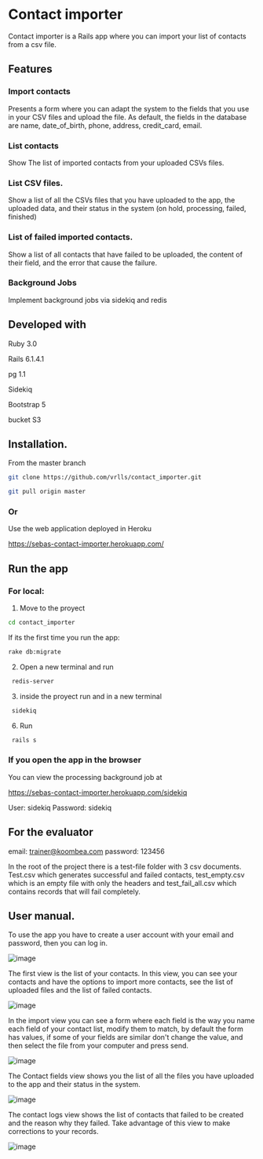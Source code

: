 # Contact importer 

Contact importer is a Rails app where you can import your list of contacts from a csv file.

## Features

### Import contacts

Presents a form where you can adapt the system to the fields that you use in your CSV files and upload the file. As default, the fields in the database are name, date_of_birth, phone, address, credit_card, email.

### List contacts

Show The list of imported contacts from your uploaded CSVs files.

### List CSV files.

Show a list of all the CSVs files that you have uploaded to the app, the uploaded data, and their status in the system (on hold, processing, failed, finished)

### List of failed imported contacts.

Show a list of all contacts that have failed to be uploaded, the content of their field, and the error that cause the failure.

### Background Jobs

Implement background jobs via sidekiq and redis

## Developed with

Ruby 3.0

Rails 6.1.4.1

pg 1.1

Sidekiq

Bootstrap 5

bucket S3

## Installation.

From the master branch
```sh
git clone https://github.com/vrlls/contact_importer.git
```

```sh
git pull origin master
```

### Or

Use the web application deployed in Heroku

https://sebas-contact-importer.herokuapp.com/

## Run the app

### For local:

1. Move to the proyect
```sh
cd contact_importer
```

If its the first time you run the app:

```sh
rake db:migrate
```

2. Open a new terminal and run
```sh
 redis-server
```

3. inside the proyect run and in a new terminal
```sh
 sidekiq
```


6. Run
```sh
 rails s
```

### If you open the app in the browser

You can view the processing background job at 

https://sebas-contact-importer.herokuapp.com/sidekiq

User: sidekiq
Password: sidekiq

## For the evaluator

email: trainer@koombea.com
password: 123456

In the root of the project there is a test-file folder with 3 csv documents. Test.csv which generates successful and failed contacts, test_empty.csv which is an empty file with only the headers and test_fail_all.csv which contains records that will fail completely.

## User manual.

To use the app you have to create a user account with your email and password, then you can log in.

![image](https://user-images.githubusercontent.com/30907860/142869257-d254542c-cea8-42e9-a7c8-a96042df42d3.png)


The first view is the list of your contacts. In this view, you can see your contacts and have the options to import more contacts, see the list of uploaded files and the list of failed contacts.

![image](https://user-images.githubusercontent.com/30907860/142869357-c29307c2-c596-482b-8a10-1dcf2ee0e7ac.png)

In the import view you can see a form where each field is the way you name each field of your contact list, modify them to match, by default the form has values, if some of your fields are similar don't change the value, and then select the file from your computer and press send.

![image](https://user-images.githubusercontent.com/30907860/142869420-c3ed4ba0-7916-4eea-87cb-545565a9321e.png)


The Contact fields view shows you the list of all the files you have uploaded to the app and their status in the system.

![image](https://user-images.githubusercontent.com/30907860/142869481-a69baaf7-ea9a-408c-80fd-c13142adf43b.png)

The contact logs view shows the list of contacts that failed to be created and the reason why they failed. Take advantage of this view to make corrections to your records.

![image](https://user-images.githubusercontent.com/30907860/142869569-2ec4851c-1d24-4121-b688-49a95b33b679.png)

